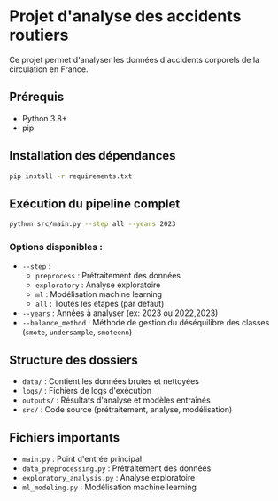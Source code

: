 # Projet d'analyse des accidents routiers

Ce projet permet d'analyser les données d'accidents corporels de la circulation en France.

## Prérequis

- Python 3.8+
- pip

## Installation des dépendances

```bash
pip install -r requirements.txt
```

## Exécution du pipeline complet

```bash
python src/main.py --step all --years 2023
```

### Options disponibles :
- `--step` : 
  - `preprocess` : Prétraitement des données
  - `exploratory` : Analyse exploratoire
  - `ml` : Modélisation machine learning
  - `all` : Toutes les étapes (par défaut)
- `--years` : Années à analyser (ex: 2023 ou 2022,2023)
- `--balance_method` : Méthode de gestion du déséquilibre des classes (`smote`, `undersample`, `smoteenn`)

## Structure des dossiers

- `data/` : Contient les données brutes et nettoyées
- `logs/` : Fichiers de logs d'exécution
- `outputs/` : Résultats d'analyse et modèles entraînés
- `src/` : Code source (prétraitement, analyse, modélisation)

## Fichiers importants

- `main.py` : Point d'entrée principal
- `data_preprocessing.py` : Prétraitement des données
- `exploratory_analysis.py` : Analyse exploratoire
- `ml_modeling.py` : Modélisation machine learning